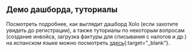 ## Демо дашборда, туториалы

Посмотреть подробнее, как выглядит дашборд Xolo (если захотите увидеть до регистрации), а также туториалы по
некоторым вопросам (создание инвойса, загрузка фактуры для списывания с налогов и др.) на испанском языке можно
посмотреть
[здесь](https://www.xolo.io/zz-en/faq/xolo-spain/category/platform/subcategory/video-tutorials){:target="_blank"}.
